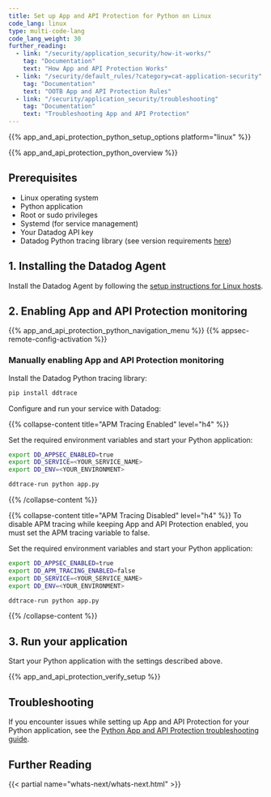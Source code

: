 ```yaml
---
title: Set up App and API Protection for Python on Linux
code_lang: linux
type: multi-code-lang
code_lang_weight: 30
further_reading:
  - link: "/security/application_security/how-it-works/"
    tag: "Documentation"
    text: "How App and API Protection Works"
  - link: "/security/default_rules/?category=cat-application-security"
    tag: "Documentation"
    text: "OOTB App and API Protection Rules"
  - link: "/security/application_security/troubleshooting"
    tag: "Documentation"
    text: "Troubleshooting App and API Protection"
---
```

{{% app_and_api_protection_python_setup_options platform="linux" %}}

{{% app_and_api_protection_python_overview %}}

## Prerequisites

- Linux operating system
- Python application
- Root or sudo privileges
- Systemd (for service management)
- Your Datadog API key
- Datadog Python tracing library (see version requirements [here][1])

## 1. Installing the Datadog Agent

Install the Datadog Agent by following the [setup instructions for Linux hosts](/agent/?tab=Linux).

## 2. Enabling App and API Protection monitoring

{{% app_and_api_protection_python_navigation_menu %}}
{{% appsec-remote-config-activation %}}

### Manually enabling App and API Protection monitoring

Install the Datadog Python tracing library:

```bash
pip install ddtrace
```

Configure and run your service with Datadog:

{{% collapse-content title="APM Tracing Enabled" level="h4" %}}

Set the required environment variables and start your Python application:

```bash
export DD_APPSEC_ENABLED=true
export DD_SERVICE=<YOUR_SERVICE_NAME>
export DD_ENV=<YOUR_ENVIRONMENT>

ddtrace-run python app.py
```

{{% /collapse-content %}}

{{% collapse-content title="APM Tracing Disabled" level="h4" %}}
To disable APM tracing while keeping App and API Protection enabled, you must set the APM tracing variable to false.

Set the required environment variables and start your Python application:

```bash
export DD_APPSEC_ENABLED=true
export DD_APM_TRACING_ENABLED=false
export DD_SERVICE=<YOUR_SERVICE_NAME>
export DD_ENV=<YOUR_ENVIRONMENT>

ddtrace-run python app.py
```

{{% /collapse-content %}}

## 3. Run your application

Start your Python application with the settings described above.

{{% app_and_api_protection_verify_setup %}}

## Troubleshooting

If you encounter issues while setting up App and API Protection for your Python application, see the [Python App and API Protection troubleshooting guide][2].

## Further Reading

{{< partial name="whats-next/whats-next.html" >}}

[1]: /security/application_security/setup/python/compatibility
[2]: /security/application_security/setup/python/troubleshooting

